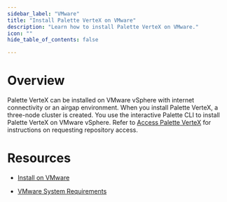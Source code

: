 ```yaml
---
sidebar_label: "VMware"
title: "Install Palette VerteX on VMware"
description: "Learn how to install Palette VerteX on VMware."
icon: ""
hide_table_of_contents: false

---
```








# Overview

Palette VerteX can be installed on VMware vSphere with internet connectivity or an airgap environment. When you install Palette VerteX, a three-node cluster is created. You use the interactive Palette CLI to install Palette VerteX on VMware vSphere. Refer to [Access Palette VerteX](/vertex#accesspalettevertex) for instructions on requesting repository access.

# Resources

- [Install on VMware](/vertex/install-palette-vertex/install-on-vmware/install)


<!-- - [Install in an Air Gap Environment](/vertex/install-palette-vertex/install-on-vmware/install-airgap) -->


- [VMware System Requirements](/vertex/install-palette-vertex/install-on-vmware/vmware-system-requirements)

<br />

<br />
   